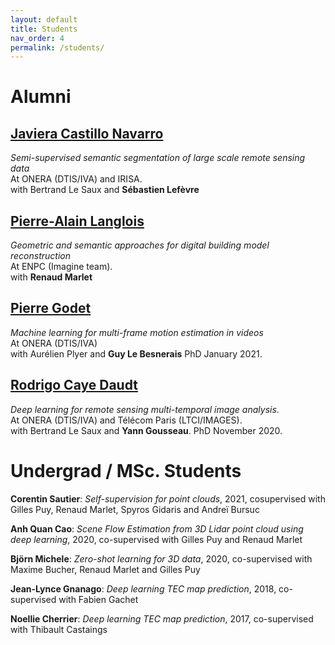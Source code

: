 ```yaml
---
layout: default
title: Students
nav_order: 4
permalink: /students/
---
```


# Alumni

## [Javiera Castillo Navarro](https://javicastillo.ml/)
*Semi-supervised semantic segmentation of large scale remote sensing data* <br/>
At ONERA (DTIS/IVA) and IRISA. <br/>
with Bertrand Le Saux and **Sébastien Lefèvre**

## [Pierre-Alain Langlois](http://imagine.enpc.fr/~langloip/index.html?page=CV)
*Geometric and semantic approaches for digital building model reconstruction* <br/>
At ENPC (Imagine team). <br/>
with **Renaud Marlet**

## [Pierre Godet](https://pgodet.github.io/)
*Machine learning for multi-frame motion estimation in videos* <br/>
At ONERA (DTIS/IVA) <br/>
with Aurélien Plyer and **Guy Le Besnerais**
PhD January 2021.

## [Rodrigo Caye Daudt](https://rcdaudt.github.io/)
*Deep learning for remote sensing multi-temporal image analysis*. <br/>
At ONERA (DTIS/IVA) and Télécom Paris (LTCI/IMAGES). <br/>
with Bertrand Le Saux and **Yann Gousseau**.
PhD November 2020.


# Undergrad / MSc. Students

**Corentin Sautier**: *Self-supervision for point clouds*, 2021, cosupervised with Gilles Puy, Renaud Marlet, Spyros Gidaris and Andreï Bursuc

**Anh Quan Cao**: *Scene Flow Estimation from 3D Lidar point cloud using deep learning*, 2020, co-supervised with Gilles Puy and Renaud Marlet

**Björn Michele**: *Zero-shot learning for 3D data*, 2020, co-supervised with Maxime Bucher, Renaud Marlet and Gilles Puy

**Jean-Lynce Gnanago**: *Deep learning TEC map prediction*, 2018, co-supervised with Fabien Gachet

**Noellie Cherrier**: *Deep learning TEC map prediction*, 2017, co-supervised with Thibault Castaings